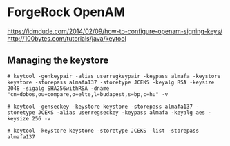 # ForgeRock OpenAM

https://idmdude.com/2014/02/09/how-to-configure-openam-signing-keys/
http://100bytes.com/tutorials/java/keytool

## Managing the keystore

	# keytool -genkeypair -alias userregkeypair -keypass almafa -keystore keystore -storepass almafa137 -storetype JCEKS -keyalg RSA -keysize 2048 -sigalg SHA256withRSA -dname "cn=dobos,ou=compare,o=elte,l=budapest,s=bp,c=hu" -v
	
	# keytool -genseckey -keystore keystore -storepass almafa137 -storetype JCEKS -alias userregseckey -keypass almafa -keyalg aes -keysize 256 -v
	
	# keytool -keystore keystore -storetype JCEKS -list -storepass almafa137
	
